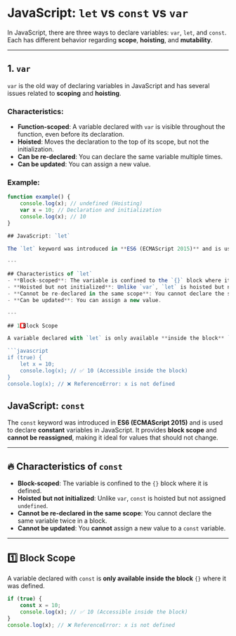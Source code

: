 # JavaScript: `let` vs `const` vs `var`

In JavaScript, there are three ways to declare variables: `var`, `let`, and `const`. Each has different behavior regarding **scope**, **hoisting**, and **mutability**.

---

## 1. `var`
`var` is the old way of declaring variables in JavaScript and has several issues related to **scoping** and **hoisting**.

### Characteristics:
- **Function-scoped**: A variable declared with `var` is visible throughout the function, even before its declaration.
- **Hoisted**: Moves the declaration to the top of its scope, but not the initialization.
- **Can be re-declared**: You can declare the same variable multiple times.
- **Can be updated**: You can assign a new value.

### Example:
```javascript
function example() {
    console.log(x); // undefined (Hoisting)
    var x = 10; // Declaration and initialization
    console.log(x); // 10
}

## JavaScript: `let`

The `let` keyword was introduced in **ES6 (ECMAScript 2015)** and is used to declare variables in JavaScript. It provides **block scope**, making it a better alternative to `var`.

---

## Characteristics of `let`
- **Block-scoped**: The variable is confined to the `{}` block where it is defined.
- **Hoisted but not initialized**: Unlike `var`, `let` is hoisted but not assigned `undefined`.
- **Cannot be re-declared in the same scope**: You cannot declare the same variable twice in a block.
- **Can be updated**: You can assign a new value.

---

## 1️⃣ Block Scope

A variable declared with `let` is only available **inside the block** `{}` where it was defined.

```javascript
if (true) {
    let x = 10;
    console.log(x); // ✅ 10 (Accessible inside the block)
}
console.log(x); // ❌ ReferenceError: x is not defined
```

## JavaScript: `const`

The `const` keyword was introduced in **ES6 (ECMAScript 2015)** and is used to declare **constant** variables in JavaScript. It provides **block scope** and **cannot be reassigned**, making it ideal for values that should not change.

---


## 🔥 Characteristics of `const`
- **Block-scoped**: The variable is confined to the `{}` block where it is defined.
- **Hoisted but not initialized**: Unlike `var`, `const` is hoisted but not assigned `undefined`.
- **Cannot be re-declared in the same scope**: You cannot declare the same variable twice in a block.
- **Cannot be updated**: You **cannot** assign a new value to a `const` variable.

---

## 1️⃣ Block Scope

A variable declared with `const` is **only available inside the block** `{}` where it was defined.

```javascript
if (true) {
    const x = 10;
    console.log(x); // ✅ 10 (Accessible inside the block)
}
console.log(x); // ❌ ReferenceError: x is not defined
